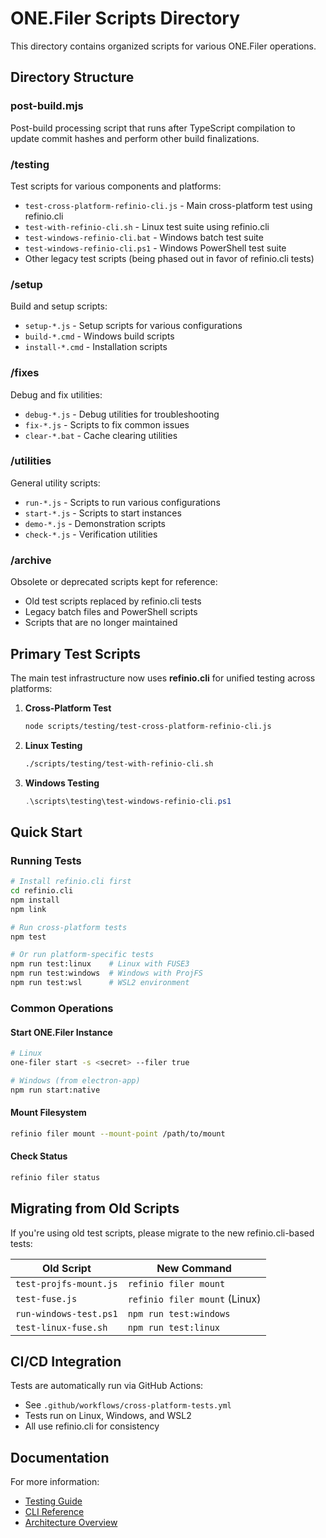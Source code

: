 # ONE.Filer Scripts Directory

This directory contains organized scripts for various ONE.Filer operations.

## Directory Structure

### post-build.mjs
Post-build processing script that runs after TypeScript compilation to update commit hashes and perform other build finalizations.

### /testing
Test scripts for various components and platforms:
- `test-cross-platform-refinio-cli.js` - Main cross-platform test using refinio.cli
- `test-with-refinio-cli.sh` - Linux test suite using refinio.cli
- `test-windows-refinio-cli.bat` - Windows batch test suite
- `test-windows-refinio-cli.ps1` - Windows PowerShell test suite
- Other legacy test scripts (being phased out in favor of refinio.cli tests)

### /setup
Build and setup scripts:
- `setup-*.js` - Setup scripts for various configurations
- `build-*.cmd` - Windows build scripts
- `install-*.cmd` - Installation scripts

### /fixes
Debug and fix utilities:
- `debug-*.js` - Debug utilities for troubleshooting
- `fix-*.js` - Scripts to fix common issues
- `clear-*.bat` - Cache clearing utilities

### /utilities
General utility scripts:
- `run-*.js` - Scripts to run various configurations
- `start-*.js` - Scripts to start instances
- `demo-*.js` - Demonstration scripts
- `check-*.js` - Verification utilities

### /archive
Obsolete or deprecated scripts kept for reference:
- Old test scripts replaced by refinio.cli tests
- Legacy batch files and PowerShell scripts
- Scripts that are no longer maintained

## Primary Test Scripts

The main test infrastructure now uses **refinio.cli** for unified testing across platforms:

1. **Cross-Platform Test**
   ```bash
   node scripts/testing/test-cross-platform-refinio-cli.js
   ```

2. **Linux Testing**
   ```bash
   ./scripts/testing/test-with-refinio-cli.sh
   ```

3. **Windows Testing**
   ```powershell
   .\scripts\testing\test-windows-refinio-cli.ps1
   ```

## Quick Start

### Running Tests
```bash
# Install refinio.cli first
cd refinio.cli
npm install
npm link

# Run cross-platform tests
npm test

# Or run platform-specific tests
npm run test:linux    # Linux with FUSE3
npm run test:windows  # Windows with ProjFS
npm run test:wsl      # WSL2 environment
```

### Common Operations

#### Start ONE.Filer Instance
```bash
# Linux
one-filer start -s <secret> --filer true

# Windows (from electron-app)
npm run start:native
```

#### Mount Filesystem
```bash
refinio filer mount --mount-point /path/to/mount
```

#### Check Status
```bash
refinio filer status
```

## Migrating from Old Scripts

If you're using old test scripts, please migrate to the new refinio.cli-based tests:

| Old Script | New Command |
|------------|-------------|
| `test-projfs-mount.js` | `refinio filer mount` |
| `test-fuse.js` | `refinio filer mount` (Linux) |
| `run-windows-test.ps1` | `npm run test:windows` |
| `test-linux-fuse.sh` | `npm run test:linux` |

## CI/CD Integration

Tests are automatically run via GitHub Actions:
- See `.github/workflows/cross-platform-tests.yml`
- Tests run on Linux, Windows, and WSL2
- All use refinio.cli for consistency

## Documentation

For more information:
- [Testing Guide](../docs/testing.md)
- [CLI Reference](../docs/cli.md)
- [Architecture Overview](../ARCHITECTURE.md)
